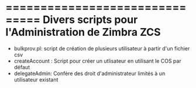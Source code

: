 ===============================
Divers scripts pour l'Administration de Zimbra ZCS
===============================

* bulkprov.pl: script de création de plusieurs utilisateur à partir d'un fichier csv
* createAccount : Script pour créer un utlisateur en utilisant le COS par défaut
* delegateAdmin: Confère des droit d'administrateur limités à un utilisateur existant
